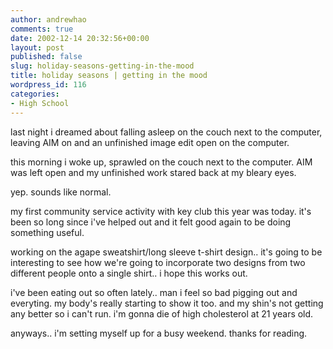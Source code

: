 ```yaml
---
author: andrewhao
comments: true
date: 2002-12-14 20:32:56+00:00
layout: post
published: false
slug: holiday-seasons-getting-in-the-mood
title: holiday seasons | getting in the mood
wordpress_id: 116
categories:
- High School
---
```


last night i dreamed about falling asleep on the couch next to the computer, leaving AIM on and an unfinished image edit open on the computer.

this morning i woke up, sprawled on the couch next to the computer. AIM was left open and my unfinished work stared back at my bleary eyes.

yep. sounds like normal.

my first community service activity with key club this year was today. it's been so long since i've helped out and it felt good again to be doing something useful.

working on the agape sweatshirt/long sleeve t-shirt design.. it's going to be interesting to see how we're going to incorporate two designs from two different people onto a single shirt.. i hope this works out.

i've been eating out so often lately.. man i feel so bad pigging out and everyting. my body's really starting to show it too. and my shin's not getting any better so i can't run. i'm gonna die of high cholesterol at 21 years old.

anyways.. i'm setting myself up for a busy weekend. thanks for reading.
